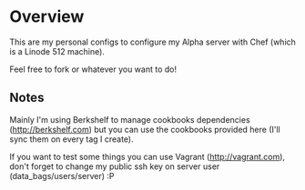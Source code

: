 Overview
========

This are my personal configs to configure my Alpha server with Chef (which is a Linode 512 machine).

Feel free to fork or whatever you want to do!

Notes
-----

Mainly I'm using Berkshelf to manage cookbooks dependencies (http://berkshelf.com) but you can use the cookbooks provided here (I'll sync them on every tag I create).

If you want to test some things you can use Vagrant (http://vagrant.com), don't forget to change my public ssh key on server user (data_bags/users/server) :P